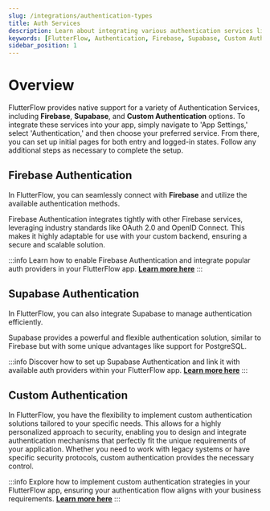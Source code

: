 ```yaml
---
slug: /integrations/authentication-types
title: Auth Services
description: Learn about integrating various authentication services like Firebase, Supabase, and Custom Authentication in FlutterFlow.
keywords: [FlutterFlow, Authentication, Firebase, Supabase, Custom Authentication, App Settings]
sidebar_position: 1
---
```


# Overview
FlutterFlow provides native support for a variety of Authentication Services, including **Firebase**, **Supabase**, and **Custom Authentication** options. To integrate these services into your app, simply navigate to 'App Settings,' select 'Authentication,' and then choose your preferred service. From there, you can set up initial pages for both entry and logged-in states. Follow any additional steps as necessary to complete the setup.

## Firebase Authentication

In FlutterFlow, you can seamlessly connect with **Firebase** and utilize the available authentication
methods.

Firebase Authentication integrates tightly with other Firebase services, leveraging industry
standards like OAuth 2.0 and OpenID Connect. This makes it highly adaptable for use with your custom
backend, ensuring a secure and scalable solution.

:::info
Learn how to enable Firebase Authentication and integrate popular auth providers in your FlutterFlow
app. [**Learn more here**](#)
:::

## Supabase Authentication

In FlutterFlow, you can also integrate Supabase to manage authentication efficiently.

Supabase provides a powerful and flexible authentication solution, similar to Firebase but with some
unique advantages like support for PostgreSQL.

:::info
Discover how to set up Supabase Authentication and link it with available auth providers within your
FlutterFlow app. [**Learn more here**](#)
:::

## Custom Authentication

In FlutterFlow, you have the flexibility to implement custom authentication solutions tailored to
your specific needs. This allows for a highly personalized approach to security, enabling you to
design and integrate authentication mechanisms that perfectly fit the unique requirements of your
application. Whether you need to work with legacy systems or have specific security protocols,
custom authentication provides the necessary control.

:::info
Explore how to implement custom authentication strategies in your FlutterFlow app, ensuring your
authentication flow aligns with your business requirements. [**Learn more here**](#)
:::
